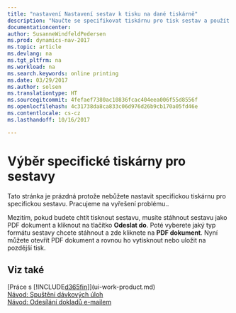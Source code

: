 ```yaml
---
title: "nastavení Nastavení sestav k tisku na dané tiskárně"
description: "Naučte se specifikovat tiskárnu pro tisk sestav a použít výběr tiskárny."
documentationcenter: 
author: SusanneWindfeldPedersen
ms.prod: dynamics-nav-2017
ms.topic: article
ms.devlang: na
ms.tgt_pltfrm: na
ms.workload: na
ms.search.keywords: online printing
ms.date: 03/29/2017
ms.author: solsen
ms.translationtype: HT
ms.sourcegitcommit: 4fefaef7380ac10836fcac404eea006f55d8556f
ms.openlocfilehash: 4c31738da8ca833c06d976d26b9cb170a05fd46e
ms.contentlocale: cs-cz
ms.lasthandoff: 10/16/2017

---
```

# <a name="specify-printer-selection-for-reports"></a>Výběr specifické tiskárny pro sestavy
Tato stránka je prázdná protože nebůžete nastavit specifickou tiskárnu pro specifickou sestavu. Pracujeme na vyřešení problému..

Mezitím, pokud budete chtít tisknout sestavu, musíte stáhnout sestavu jako PDF dokument a kliknout na tlačítko **Odeslat do**. Poté vyberete jaký typ formátu sestavy chcete stáhnout a zde kliknete na **PDF dokument**. Nyní můžete otevřít PDF dokument a rovnou ho vytisknout nebo uložit na pozdější tisk.

<!--

You can set up reports so that they must be printed on a specific printer. The following are some uses of printer selection:

- You can print reports on special company letterhead.
- You can print reports on different paper sizes.
- You can print reports on the default printer of a specified employee.

You use the **Printer Selections** window to set different values to obtain different output. If you set a specific printer selection, then it takes precedence over a more general printer selection. For example, you can set a printer selection that has values in the **User ID**, **Report ID**, and **Printer Name** fields. This printer selection takes precedence over a printer selection that has blank entries in the **User ID** or **Report ID** fields.

The following table describes the combination of values to specify when you set up printer selections for a report.

|To                                                 |Set the following values                                             |
|---------------------------------------------------|---------------------------------------------------------------------|
|Print a report to a specific printer for all users |Specify values in the **Report ID** and **Printer Name** fields and leave the **User ID** field blank.|
|Print all reports to a specific printer for a specific user|Specify values in the **User ID** and **Printer Name** fields and leave the **Report ID** field blank.|
|Set the default printer for all reports|Specify a value in the **Printer Name** field and leave the **User ID** and **Report ID** fields blank.|
|Print a specific report to the user’s default printer|Specify a value in the **Report ID** field and leave the **Printer Name** and **User ID** fields blank.|
|Print a specific report to a specific printer for a specific user|Specify values in all three fields.|
-->

## <a name="see-also"></a>Viz také
[Práce s [!INCLUDE[d365fin](includes/d365fin_md.md)]](ui-work-product.md)  
[Návod: Spuštění dávkových úloh](ui-how-run-batch-jobs.md)  
[Návod: Odesílání dokladů e-mailem](ui-how-send-documents-email.md)  

